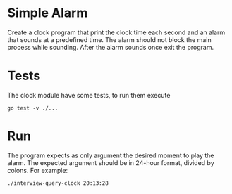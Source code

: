 # Simple Alarm

Create a clock program that print the clock time each second and an alarm that
sounds at a predefined time.
The alarm should not block the main process while sounding. After the alarm
sounds once exit the program.

# Tests

The clock module have some tests, to run them execute

```shell
go test -v ./...
```

# Run

The program expects as only argument the desired moment to play the alarm.
The expected argument should be in 24-hour format, divided by colons.
For example:

```shell
./interview-query-clock 20:13:28
```
